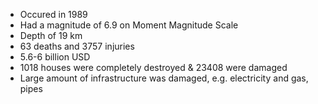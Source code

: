 - Occured in 1989
- Had a magnitude of 6.9 on Moment Magnitude Scale
- Depth of 19 km
- 63 deaths and 3757 injuries
- 5.6-6 billion USD
- 1018 houses were completely destroyed & 23408 were damaged
- Large amount of infrastructure was damaged, e.g. electricity and gas, pipes